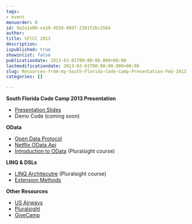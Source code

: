 ```yaml
---
tags:
- event
menuorder: 0
id: 9a2a1e00-ce10-455d-89d7-2381f2bc2584
author: 
title: SFlCC 2013
description: 
ispublished: true
showinlist: false
publicationdate: 2013-03-01T00:00:00.000+00:00
lastmodificationdate: 2013-03-01T00:00:00.000+00:00
slug: Resources-from-my-South-Florida-Code-Camp-Presentation-Feb-2013
categories: []

---
```

**South Florida Code Camp 2013 Presentation**

* [Presentation Slides](http://sdrv.ms/WUWy8E)
* Demo Code (coming soon)

**OData**

* [Open Data Protocol](http://www.odata.org/)
* [Netflix OData Api](http://developer.netflix.com/docs/oData_Catalog)
* [Introduction to OData](http://pluralsight.com/training/courses/TableOfContents?courseName=odata-introduction&highlight=matt-milner_odata-introduction*9,10,0,1,3,5,11,2,4,6,7,8!matt-milner_odata-writing-services*0,5,7,3,6!matt-milner_odata-consuming-services*0,8,10,9#odata-introduction) (Pluralsight course)

**LINQ & DSLs**

* [LINQ Architecutre](http://pluralsight.com/training/courses/TableOfContents?courseName=linq-architecture&highlight=) (Pluralsight course)
* [Extension Methods](http://msdn.microsoft.com/en-us/library/bb383977.aspx)

**Other Resources**

* [US Airways](http://www.usairways.com/careers)
* [Pluralsight](http://pluralsight.com)
* [GiveCamp](http://givecamp.org)